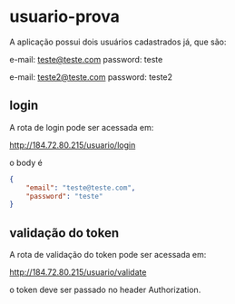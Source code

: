 # usuario-prova

A aplicação possui dois usuários cadastrados já, que são:

e-mail: teste@teste.com
password: teste

e-mail: teste2@teste.com
password: teste2

## login

A rota de login pode ser acessada em:

http://184.72.80.215/usuario/login

o body é

``` json
{
    "email": "teste@teste.com",
    "password": "teste"
}
```

## validação do token

A rota de validação do token pode ser acessada em:

http://184.72.80.215/usuario/validate

o token deve ser passado no header Authorization.